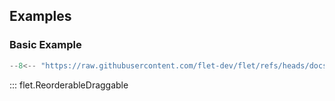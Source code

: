 ## Examples

### Basic Example

```python
--8<-- "https://raw.githubusercontent.com/flet-dev/flet/refs/heads/docs/sdk/python/examples/controls/reorderable-draggable/basic.py"
```

::: flet.ReorderableDraggable
